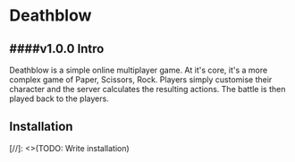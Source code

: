 Deathblow
=========
####v1.0.0
Intro
-----

Deathblow is a simple online multiplayer game. At it's core, it's a more 
complex game of Paper, Scissors, Rock. Players simply customise their 
character and the server calculates the resulting actions. The battle is then
 played back to the players.

## Installation

 [//]: <>(TODO: Write installation)
